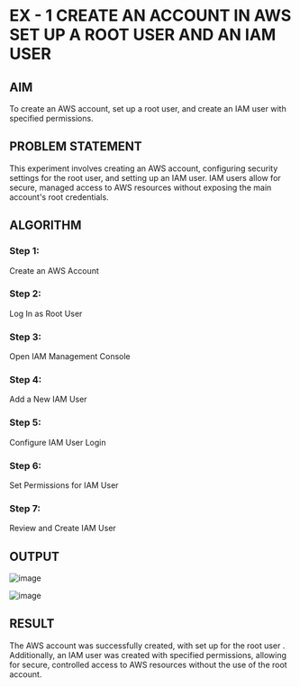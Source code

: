 # EX - 1 CREATE AN ACCOUNT IN AWS SET UP A ROOT USER AND AN IAM USER

## AIM

To create an AWS account, set up a root user, and create an IAM user with specified permissions.

## PROBLEM STATEMENT

This experiment involves creating an AWS account, configuring security settings for the root user, and setting up an IAM user. IAM users allow for secure, managed access to AWS resources without exposing the main account's root credentials.

## ALGORITHM

### Step 1:
Create an AWS Account

### Step 2:
Log In as Root User

### Step 3:
Open IAM Management Console

### Step 4:
Add a New IAM User

### Step 5:
Configure IAM User Login

### Step 6:
Set Permissions for IAM User

### Step 7:
Review and Create IAM User

## OUTPUT

![image](https://github.com/user-attachments/assets/c9f6c53d-a161-49ef-8e47-12ecde5b18ab)

![image](https://github.com/user-attachments/assets/e78409ee-e66e-4186-82a9-de89577fc2f0)

## RESULT

The AWS account was successfully created, with set up for the root user . Additionally, an IAM user was created with specified permissions, allowing for secure, controlled access to AWS resources without the use of the root account.
